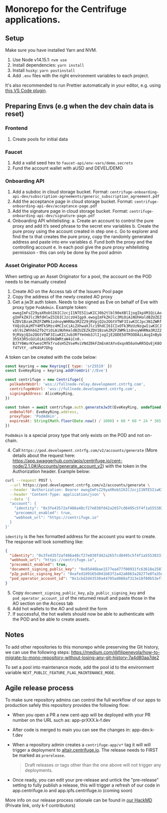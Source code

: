# Monorepo for the Centrifuge applications.

## Setup

Make sure you have installed Yarn and NVM.

1. Use Node v14.15.1: `nvm use`
2. Install dependencies: `yarn install`
3. Install `husky`: `yarn postinstall`
4. Add `.env` files with the right environment variables to each project.

It's also recommended to run Prettier automatically in your editor, e.g. using [this VS Code plugin](https://marketplace.visualstudio.com/items?itemName=esbenp.prettier-vscode).

## Preparing Envs (e.g when the dev chain data is reset)

### Frontend

1. Create pools for initial data

### Faucet

1. Add a valid seed hex to `faucet-api/env-vars/demo.secrets`
2. Fund the account wallet with aUSD and DEVEL/DEMO

### Onboarding API

<!-- TODO: make subdocs pool and tranche specific
1. Add subdocs for new pools and tranches in cloud storage bucket. Format: `centrifuge-onboarding-api-dev/subscription-agreements/<poolId>/<trancheId>.pdf` -->

1. Add a subdoc in cloud storage bucket. Format: `centrifuge-onboarding-api-dev/subscription-agreements/generic_subscription_agreement.pdf`
2. Add the acceptance page in cloud storage bucket. Format: `centrifuge-onboarding-api-dev/acceptance-page.pdf`
3. Add the signature page in cloud storage bucket. Format: `centrifuge-onboarding-api-dev/signature-page.pdf`
4. Onboarding API whitelisting:
   a. Create an account to control the pure proxy and add it’s seed phrase to the secret env variables
   b. Create the pure proxy using the account created in step one
   c. Go to explorer and find the tx that creates the pure proxy, copy the randomly generated address and paste into env variables
   d. Fund both the proxy and the controlling account
   e. In each pool give the pure proxy whitelisting permission - this can only be done by the pool admin

### Asset Originator POD Access

When setting up an Asset Originator for a pool, the account on the POD needs to be manually created

1. Create AO on the Access tab of the Issuers Pool page
2. Copy the address of the newly created AO proxy
3. Get a jw3t auth token. Needs to be signed as Eve on behalf of Eve with proxy type `PodAdmin`. Example token: `ewogImFsZ29yaXRobSI6ICJzcjI1NTE5IiwKICJ0b2tlbl90eXBlIjogIkpXM1QiLAogImFkZHJlc3NfdHlwZSI6ICJzczU4Igp9.ewogImFkZHJlc3MiOiAiNUhHaldBZUZEZkZDV1BzakZRZFZWMk1zdnoyWHRNa3R2Z29jRVpjQ2o2OGtVTWF3IiwKICJpc3N1ZWRfYXQiOiAiMTY4MTk5Mzc4MCIsCiAiZXhwaXJlc19hdCI6ICIxOTk3MzUzNzgwIiwKICJvbl9iZWhhbGZfb2YiOiAiNUhHaldBZUZEZkZDV1BzakZRZFZWMk1zdnoyWHRNa3R2Z29jRVpjQ2o2OGtVTWF3IiwKICJub3RfYmVmb3JlIjogIjE2ODE5OTM3ODAiLAogInByb3h5X3R5cGUiOiAiUG9kQWRtaW4iCn0.-BJ7Y6WurKYwesCMfkTrudsH5ZVseMviVNdZ0kFZmEnAtAYvdxqxN56aVwRR5QvEjK8Of4TVtY_-oPK4hP7Dhg`

A token can be created with the code below:

```js
const keyring = new Keyring({ type: 'sr25519' })
const EveKeyRing = keyring.addFromUri('//Eve')

const centrifuge = new Centrifuge({
  polkadotWsUrl: 'wss://fullnode-relay.development.cntrfg.com',
  centrifugeWsUrl: 'wss://fullnode.development.cntrfg.com',
  signingAddress: AliceKeyRing,
})

const token = await centrifuge.auth.generateJw3t(EveKeyRing, undefined, {
  onBehalfOf: EveKeyRing.address,
  proxyType: 'PodAdmin',
  expiresAt: String(Math.floor(Date.now() / 1000) + 60 * 60 * 24 * 365 * 10), // 10 years
})
```

`PodAdmin` is a special proxy type that only exists on the POD and not on-chain.

4. Call `https://pod.development.cntrfg.com/v2/accounts/generate` (More details about the request here: https://app.swaggerhub.com/apis/centrifuge.io/cent-node/2.1.0#/Accounts/generate_account_v2) with the token in the Authorization header. Example below:

```bash
curl --request POST \
  --url https://pod.development.cntrfg.com/v2/accounts/generate \
  --header 'Authorization: Bearer ewogImFsZ29yaXRobSI6ICJzcjI1NTE5IiwKICJ0b2tlbl90eXBlIjogIkpXM1QiLAogImFkZHJlc3NfdHlwZSI6ICJzczU4Igp9.ewogImFkZHJlc3MiOiAiNUhHaldBZUZEZkZDV1BzakZRZFZWMk1zdnoyWHRNa3R2Z29jRVpjQ2o2OGtVTWF3IiwKICJpc3N1ZWRfYXQiOiAiMTY4MTIwNjk4NCIsCiAiZXhwaXJlc19hdCI6ICIxNjgzNzk4OTg0IiwKICJvbl9iZWhhbGZfb2YiOiAiNUhHaldBZUZEZkZDV1BzakZRZFZWMk1zdnoyWHRNa3R2Z29jRVpjQ2o2OGtVTWF3IiwKICJub3RfYmVmb3JlIjogIjE2ODEyMDY5ODQiLAogInByb3h5X3R5cGUiOiAiUG9kQWRtaW4iCn0.oLovvmVzXJRz-eY1V0wHFNdF6HnVa1unx684xEoMhgBOdCyV8I4yZvUjMx4qLK1vj9Oeh42dAmJ5_vAti9D4jQ' \
  --header 'Content-Type: application/json' \
  --data '{
  "account": {
    "identity": "0x3fe43572af486a48cf27e038fd42a2657cd8495c5f4f1a5553833135eb75b316",
    "precommit_enabled": true,
    "webhook_url": "https://centrifuge.io"
  }
}'
```

`identity` is the hex formatted address for the account you want to create.
The response will look something like:

```json
{
  "identity": "0x3fe43572af486a48cf27e038fd42a2657cd8495c5f4f1a5553833135eb75b316",
  "webhook_url": "https://centrifuge.io",
  "precommit_enabled": true,
  "document_signing_public_key": "0x85d46bae1577ead77f00931fc63618e2587486d8c95dc7fc8637a63fde0668ed",
  "p2p_public_signing_key": "0xafed109165d041b83f2a42a8863a28277e0fa35e900e9544d0c46e2e2772b488",
  "pod_operator_account_id": "0x1cbd2d43530a44705ad088af313e18f80b53ef16b36177cd4b77b846f2a5f07c"
}
```

5. Copy `document_signing_public_key`, `p2p_public_signing_key` and `pod_operator_account_id` of the returned result and paste those in the AO section on the Access tab
6. Add hot wallets to the AO and submit the form
7. If successful, the hot wallets should now be able to authenticate with the POD and be able to create assets.

## Notes

To add other repositories to this monorepo while preserving the Git history, we can use the following steps: https://medium.com/@filipenevola/how-to-migrate-to-mono-repository-without-losing-any-git-history-7a4d80aa7de2

To set a pool into maintenance mode, add the pool id to the environment variable `NEXT_PUBLIC_FEATURE_FLAG_MAINTENANCE_MODE`.

## Agile release process

To make sure repository admins can control the full workflow of our apps to production safely this repository provides the following flow:

- When you open a PR a new cent-app will be deployed with your PR number on the URL such as: app-prXXX.k-f.dev

- After code is merged to main you can see the changes in: app-dev.k-f.dev

- When a repository admin creates a `centrifuge-app/v*` tag it will will trigger a deployment to [altair.centrifuge.io](https://altair.centrifuge.io). The release needs to FIRST be marked as `prerelease`.

  > Draft releases or tags other than the one above will not trigger any deployments.

- Once ready, you can edit your pre-release and untick the "pre-release" setting to fully publish a release, this will trigger a refresh of our code in app.centrifuge.io and app.ipfs.centrifuge.io (coming soon)

More info on our release process rationale can be found in [our HackMD](https://centrifuge.hackmd.io/MFsnRldyQSa4cadx11OtVg?view) (Private link, only k-f contributors)

